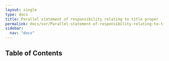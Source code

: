 ```yaml
---
layout: single
type: docs
title: Parallel statement of responsibility relating to title proper
permalink: docs/sor/Parallel-statement-of-responsibility-relating-to-title-proper
sidebar:
  nav: "docs"
---
```


## Table of Contents